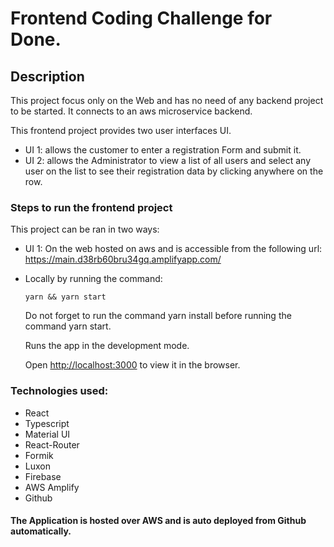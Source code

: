 # Frontend Coding Challenge for Done.


##  Description

This project focus only on the Web and has no need of any backend project to be started.
It connects to an aws microservice backend.

This frontend project provides two user interfaces UI.
- UI 1: allows the customer to enter a registration Form and submit it.
- UI 2: allows the Administrator to view a list of all users and select any user on the list
to see their registration data by clicking anywhere on the row.


###  Steps to run the frontend project

This project can be ran in two ways:
- UI 1: On the web hosted on aws and is accessible from the following url:
  https://main.d38rb60bru34gq.amplifyapp.com/


- Locally by running the command:
    ```
  yarn && yarn start 
    ```
    Do not forget to run the command yarn install before running the command yarn start.



  Runs the app in the development mode.

  Open [http://localhost:3000](http://localhost:3000) to view it in the browser.


### Technologies used:
- React
- Typescript
- Material UI
- React-Router
- Formik
- Luxon
- Firebase
- AWS Amplify
- Github

#### The Application is hosted over AWS and is auto deployed from Github automatically.
